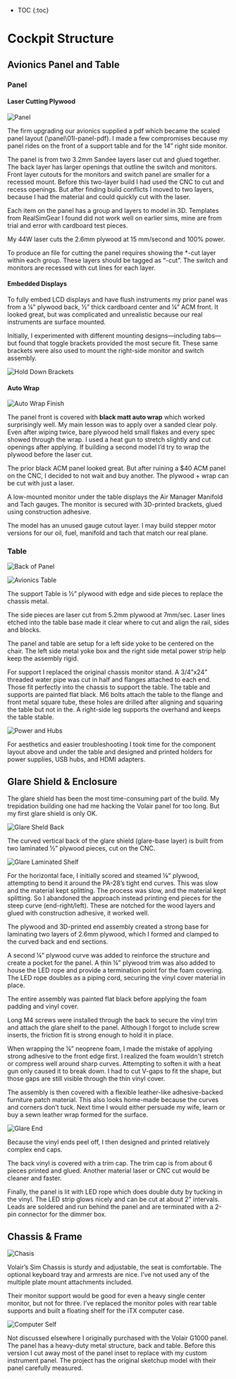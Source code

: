 * TOC
{:toc}

# Cockpit Structure
## Avionics Panel and Table

### Panel
#### Laser Cutting Plywood
![Panel](images/panel-laser.jpg)

The firm upgrading our avionics supplied a pdf which became the scaled panel layout (\panel\01l-panel-pdf).  I made a few compromises because my panel rides on the front of a support table and for the 14” right side monitor.

The panel is from two 3.2mm Sandee layers laser cut and glued together.  The back layer has larger openings that outline the switch and monitors.  Front layer cutouts for the monitors and switch panel are smaller for a recessed mount.  Before this two-layer build I had used the CNC to cut and recess openings.  But after finding build conflicts I moved to two layers, because I had the material and could quickly cut with the laser.

Each item on the panel has a group and layers to model in 3D.  Templates from RealSimGear I found did not work well on earlier sims, mine are from trial and error with cardboard test pieces.

My 44W laser cuts the 2.6mm plywood at 15 mm/second and 100% power.

To produce an file for cutting the panel requires showing the *-cut layer within each group. These layers should be tagged as “-cut”.  The switch and monitors are recessed with cut lines for each layer.

#### Embedded Displays
To fully embed LCD displays and have flush instruments my prior panel was from a ¼” plywood back, ½” thick cardboard center and ¼” ACM front.  It looked great, but was complicated and unrealistic because our real instruments are surface mounted.

Initially, I experimented with different mounting designs—including tabs—but found that toggle brackets provided the most secure fit. These same brackets were also used to mount the right-side monitor and switch assembly.

![Hold Down Brackets](images/hold-down-bracket.jpg)

#### Auto Wrap
![Auto Wrap Finish](images/auto-wrap.jpg)

The panel front is covered with **black matt auto wrap** which worked surprisingly well. My main lesson was to apply over a sanded clear poly.  Even after wiping twice, bare plywood held small flakes and every spec showed through the wrap. I used a heat gun to stretch slightly and cut openings after applying.  If building a second model I’d try to wrap the plywood before the laser cut.

The prior black ACM panel looked great.  But after ruining a $40 ACM panel on the CNC, I decided to not wait and buy another. The plywood + wrap can be cut with just a laser.

A low-mounted monitor under the table displays the Air Manager Manifold and Tach gauges. The monitor is secured with 3D-printed brackets, glued using construction adhesive. 

The model has an unused gauge cutout layer. I may build stepper motor versions for our oil, fuel, manifold and tach that match our real plane.

### Table
![Back of Panel](images/table-back.jpg)

![Avionics Table](images/table.jpg)

The support Table is ½” plywood with edge and side pieces to replace the chassis metal. 

The side pieces are laser cut from 5.2mm plywood at 7mm/sec.  Laser lines etched into the table base made it clear where to cut and align the rail, sides and blocks.

The panel and table are setup for a left side yoke to be centered on the chair. The left side metal yoke box and the right side metal power strip help keep the assembly rigid. 

For support I replaced the original chassis monitor stand.  A 3/4”x24” threaded water pipe was cut in half and flanges attached to each end.  Those fit perfectly into the chassis to support the table.  The table and supports are painted flat black.  M6 bolts attach the table to the flange and front metal square tube, these holes are drilled after aligning and squaring the table but not in the.  A right-side leg supports the overhand and keeps the table stable.

![Power and Hubs](images/power-hubs.jpg)

For aesthetics and easier troubleshooting I took time for the component layout above and under the table and designed and printed holders for power supplies, USB hubs, and HDMI adapters.

## Glare Shield & Enclosure

The glare shield has been the most time-consuming part of the build. My trepidation building one had me hacking the Volair panel for too long. But my first glare shield is only OK.

![Glare Sheld Back](images/glare-back-end.jpg)

The curved vertical back of the glare shield (glare-base layer) is built from two laminated ½” plywood pieces, cut on the CNC. 

![Glare Laminated Shelf](images/glare-laminate.jpg)

For the horizontal face, I initially scored and steamed ⅛” plywood, attempting to bend it around the PA-28’s tight end curves.  This was slow and the material kept splitting. The process was slow, and the material kept splitting.  So I abandoned the approach instead printing end pieces for the steep curve (end-right/left). These are notched for the wood layers and glued with construction adhesive, it worked well.  

The plywood and 3D-printed end assembly created a strong base for laminating two layers of 2.6mm plywood, which I formed and clamped to the curved back and end sections.

A second ¼” plywood curve was added to reinforce the structure and create a pocket for the panel. A thin ¼” plywood trim was also added to house the LED rope and provide a termination point for the foam covering. The LED rope doubles as a piping cord, securing the vinyl cover material in place.

The entire assembly was painted flat black before applying the foam padding and vinyl cover.

Long M4 screws were installed through the back to secure the vinyl trim and attach the glare shelf to the panel. Although I forgot to include screw inserts, the friction fit is strong enough to hold it in place.

When wrapping the ¼” neoprene foam, I made the mistake of applying strong adhesive to the front edge first. I realized the foam wouldn't stretch or compress well around sharp curves. Attempting to soften it with a heat gun only caused it to break down. I had to cut V-gaps to fit the shape, but those gaps are still visible through the thin vinyl cover.

The assembly is then covered with a flexible leather-like adhesive-backed furniture patch material.  This also looks home-made because the curves and corners don’t tuck.  Next time I would either persuade my wife, learn or buy a sewn leather wrap formed for the surface.

![Glare End](images/glare-right.jpg)

Because the vinyl ends peel off, I then designed and printed relatively complex end caps.  

The back vinyl is covered with a trim cap.  The trim cap is from about 6 pieces printed and glued.  Another material laser or CNC cut would be cleaner and faster.

Finally, the panel is lit with LED rope which does double duty by tucking in the vinyl.  The LED strip glows nicely and can be cut at about 2” intervals.  Leads are soldered and run behind the panel and are terminated with a 2-pin connector for the dimmer box.

## Chassis & Frame
![Chasis](images/volair-chasis.jpg)

Volair’s Sim Chassis is sturdy and adjustable, the seat is comfortable.   The optional keyboard tray and armrests are nice.  I’ve not used any of the multiple plate mount attachments included.  

Their monitor support would be good for even a heavy single center monitor, but not for three.  I’ve replaced the monitor poles with rear table supports and built a floating shelf for the iTX computer case.

![Computer Self](images/computer-shelf.jpg)

Not discussed elsewhere I originally purchased with the Volair G1000 panel.  The panel has a heavy-duty metal structure, back and table.  Before this version I cut away most of the panel inset to replace with my custom instrument panel.  The project has the original sketchup model with their panel carefully measured.
